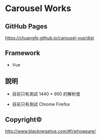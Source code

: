 # Carousel Works

## GitHub Pages

https://chuangfe.github.io/carousel-vue/dist

## Framework

- Vue

## 說明

- 目前只有測試 1440 \* 900 的解析度

- 目前只有測試 Chrome Firefox

## Copyright©

http://www.blacknegative.com/#!/whoweare/
